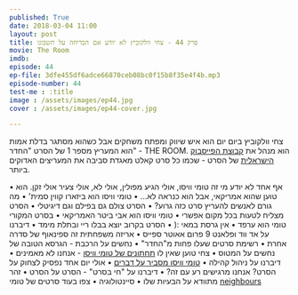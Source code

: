 ```yaml
---
published: True
date: 2018-03-04 11:00
layout: post
title: פרק 44 - צחי וולקוביץ לא יודע אם הבדיחה על חשבונו 
movie: The Room
imdb: 
episode: 44
ep-file: 3dfe455df6adce66870ceb08bc0f15b8f35e4f4b.mp3
episode-number: 44
test-me : :title
image : /assets/images/ep44.jpg
cover : /assets/images/ep44-cover.jpg

---
```

צחי וולקוביץ ביום יום הוא איש שיווק ומפתח משחקים  אבל כשהוא מסתגר בדלת אמות הוא  המעריץ מספר 1 של הסרט "החדר" - THE ROOM. הוא מנהל את [קבוצת הפייסבוק הישראלית](https://www.facebook.com/groups/147424645315481/) של הסרט - שכמו כל סרט קאלט מאגדת סביבה את המעריצים האדוקים ביותר. 

• אף אחד לא יודע מי זה טומי וויסו, אולי הגיע מפולין, אולי לא, אולי צעיר אולי זקן. הוא טוען שהוא אמריקאי, אבל הוא כנראה לא...
• טומי וויסו הוא ביזארו קווין סמית'
• מה גורם לאנשים להעריץ סרט כזה גרוע?
• הסרט צולם גם בפילם וגם דיגיטלי
• הסרט מצליח לטעות בכל מקום אפשרי
• טומי וויסו הוא אבי ביטר האמריקאי
• בסרט המקורי טומי הוא ערפד
• אין גרסת במאי :(
• הסרט בקרוב יוצא בבלו ריי ובתלת מימד
• דיברנו על אד ווד ופלאנט 9 פרום אאוטר ספייס
• אריזה משפחתית זה ספינאוף של סדרה אחרת
• רשימת סרטים שעלו פחות מ"החדר"
• נחשים על הרכבת - הגרסא הטובה של נחשים על המטוס
• צחי טוען שאין לו [תחתונים של טומי וויסו](https://www.tommywiseau.com/product/the-room-dvd-3-free-tw-underwear-boxer-designed-by-tommy-wiseau/) - אנחנו לא מאמינים
• דיברנו על ניהול קהילה
• [טומי וויסו מסביר על דברים](https://www.youtube.com/user/TommyExplainsItAll)
• אולי יום אחד נפסיק לצחוק על הסרט? אנחנו מרגישים רע עם זה?
• דיברנו על "חי בסרט" - הסרט על הסרט
• זהר מתוודא על הבעיות שלו
• סיינטולוגיה
• צפו בעוד סרטים של טומי [neighbours](https://www.youtube.com/watch?v=3phUy1Pj9EI)